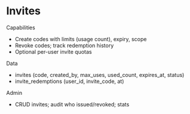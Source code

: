 # Invites

Capabilities
- Create codes with limits (usage count), expiry, scope
- Revoke codes; track redemption history
- Optional per-user invite quotas

Data
- invites (code, created_by, max_uses, used_count, expires_at, status)
- invite_redemptions (user_id, invite_code, at)

Admin
- CRUD invites; audit who issued/revoked; stats

